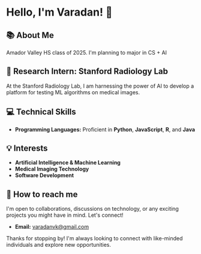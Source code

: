 # Hello, I'm Varadan! 👋

## 📚 About Me
Amador Valley HS class of 2025. I'm planning to major in CS + AI

## 🏥 Research Intern: Stanford Radiology Lab
At the Stanford Radiology Lab, I am harnessing the power of AI to develop a platform for testing ML algorithms on medical images. 

## 💻 Technical Skills
- **Programming Languages:** Proficient in **Python**, **JavaScript**, **R**, and **Java**

## 💡 Interests
- **Artificial Intelligence & Machine Learning** 
- **Medical Imaging Technology** 
- **Software Development** 

## 🤝 How to reach me
I'm open to collaborations, discussions on technology, or any exciting projects you might have in mind. Let's connect!

- **Email:** varadanvk@gmail.com

Thanks for stopping by! I'm always looking to connect with like-minded individuals and explore new opportunities.


